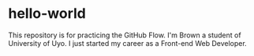 # hello-world
This repository is for practicing the GitHub Flow.
I'm Brown a student of University of Uyo. I just started my career as a Front-end Web Developer.
